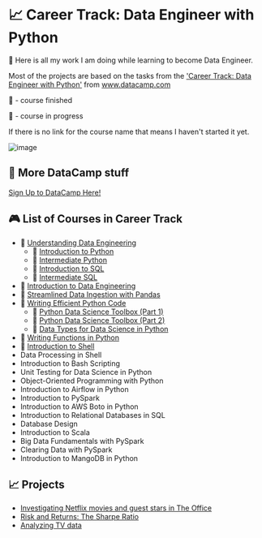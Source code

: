 # 📈 Career Track: Data Engineer with Python
🧠 Here is all my work I am doing while learning to become Data Engineer. 

Most of the projects are based on the tasks from the ['Career Track: Data Engineer with Python'](https://www.datacamp.com/tracks/data-engineer-with-python) from www.datacamp.com

🏁 - course finished

🔖 - course in progress

If there is no link for the course name that means I haven't started it yet.

![image](https://user-images.githubusercontent.com/84285130/217212070-2d5affaa-1625-4e45-957f-1ca31098aa4d.png)

## 🧮 More DataCamp stuff
[Sign Up to DataCamp Here!](https://www.datacamp.com/users/sign_up)

## 🎮 List of Courses in Career Track
* 🏁 [Understanding Data Engineering](https://github.com/monikaglazz/Data_Engineering_with_Python/tree/main/Understanding%20Data%20Engineering)
  * 🏁 [Introduction to Python](https://github.com/monikaglazz/Data_Engineering_with_Python/tree/main/Understanding%20Data%20Engineering/Introduction_to_Python)
  * 🏁 [Intermediate Python](https://github.com/monikaglazz/Data_Engineering_with_Python/tree/main/Understanding%20Data%20Engineering/Intermediate_Python)
  * 🏁 [Introduction to SQL](https://github.com/monikaglazz/Data_Engineering_with_Python/tree/main/Understanding%20Data%20Engineering/Intermediate_SQL)
  * 🏁 [Intermediate SQL](https://github.com/monikaglazz/Data_Engineering_with_Python/tree/main/Understanding%20Data%20Engineering/Introduction_to_SQL)
* 🏁 [Introduction to Data Engineering](https://github.com/monikaglazz/Data_Engineering_with_Python/tree/main/Introduction%20to%20Data%20Engineering)
* 🏁 [Streamlined Data Ingestion with Pandas](https://github.com/monikaglazz/Data_Engineering_with_Python/tree/main/Streamlined%20Data%20Ingestion%20with%20Pandas)
* 🏁 [Writing Efficient Python Code](https://github.com/monikaglazz/Data_Engineering_with_Python/tree/main/Writing%20Efficient%20Python%20Code)
  * 🏁 [Python Data Science Toolbox (Part 1)](https://github.com/monikaglazz/Data_Engineering_with_Python/tree/main/Writing%20Efficient%20Python%20Code/Python%20Data%20Science%20Toolbox%20(Part%201))
  * 🏁 [Python Data Science Toolbox (Part 2)](https://github.com/monikaglazz/Data_Engineering_with_Python/tree/main/Writing%20Efficient%20Python%20Code/Python%20Data%20Science%20Toolbox%20(Part%202))
  * 🏁 [Data Types for Data Science in Python](https://github.com/monikaglazz/Data_Engineering_with_Python/tree/main/Writing%20Efficient%20Python%20Code/Data%20Types%20for%20Data%20Science%20in%20Python)
* 🏁 [Writing Functions in Python](https://github.com/monikaglazz/Data_Engineering_with_Python/tree/main/Writing%20Functions%20in%20Python)
* 🔖 [Introduction to Shell](https://github.com/monikaglazz/Data_Engineering_with_Python/tree/main/Introduction%20to%20Shell)
* Data Processing in Shell
* Introduction to Bash Scripting
* Unit Testing for Data Science in Python
* Object-Oriented Programming with Python
* Introduction to Airflow in Python
* Introduction to PySpark
* Introduction to AWS Boto in Python
* Introduction to Relational Databases in SQL
* Database Design
* Introduction to Scala
* Big Data Fundamentals with PySpark
* Clearing Data with PySpark
* Introduction to MangoDB in Python

## 📈 Projects
* [Investigating Netflix movies and guest stars in The Office](https://github.com/monikaglazz/Data_Engineering_with_Python/tree/main/Projects/Investigating%20Netflix%20movies%20and%20guest%20stars%20in%20The%20Office)
* [Risk and Returns: The Sharpe Ratio](https://github.com/monikaglazz/Data_Engineering_with_Python/tree/main/Projects/Risk%20and%20Returns%3B%20The%20Sharpe%20Ratio)
* [Analyzing TV data](https://github.com/monikaglazz/Data_Engineering_with_Python/tree/main/Projects/Analyzing%20TV%20data)
